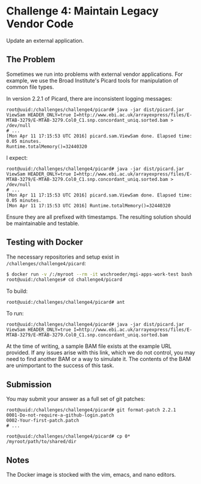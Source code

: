 # Challenge 4: Maintain Legacy Vendor Code

Update an external application.


## The Problem

Sometimes we run into problems with external vendor applications.  For
example, we use the Broad Institute's Picard tools for manipulation of common
file types.

In version 2.2.1 of Picard, there are inconsistent logging messages:

```
root@uuid:/challenges/challenge4/picard# java -jar dist/picard.jar ViewSam HEADER_ONLY=true I=http://www.ebi.ac.uk/arrayexpress/files/E-MTAB-3279/E-MTAB-3279.Col0_C1.snp.concordant_uniq.sorted.bam > /dev/null
# ...
[Mon Apr 11 17:15:53 UTC 2016] picard.sam.ViewSam done. Elapsed time: 0.05 minutes.
Runtime.totalMemory()=32440320
```


I expect:

```
root@uuid:/challenges/challenge4/picard# java -jar dist/picard.jar ViewSam HEADER_ONLY=true I=http://www.ebi.ac.uk/arrayexpress/files/E-MTAB-3279/E-MTAB-3279.Col0_C1.snp.concordant_uniq.sorted.bam > /dev/null
# ...
[Mon Apr 11 17:15:53 UTC 2016] picard.sam.ViewSam done. Elapsed time: 0.05 minutes.
[Mon Apr 11 17:15:53 UTC 2016] Runtime.totalMemory()=32440320
```

Ensure they are all prefixed with timestamps.  The resulting solution should
be maintainable and testable.


## Testing with Docker

The necessary repositories and setup exist in `/challenges/challenge4/picard`:

```bash
$ docker run -v /:/myroot --rm -it wschroeder/mgi-apps-work-test bash
root@uuid:/challenges# cd challenge4/picard
```

To build:

```
root@uuid:/challenges/challenge4/picard# ant
```

To run:
```
root@uuid:/challenges/challenge4/picard# java -jar dist/picard.jar ViewSam HEADER_ONLY=true I=http://www.ebi.ac.uk/arrayexpress/files/E-MTAB-3279/E-MTAB-3279.Col0_C1.snp.concordant_uniq.sorted.bam
```

At the time of writing, a sample BAM file exists at the example URL provided.
If any issues arise with this link, which we do not control, you may need to
find another BAM or a way to simulate it.  The contents of the BAM are
unimportant to the success of this task.


## Submission

You may submit your answer as a full set of git patches:

```
root@uuid:/challenges/challenge4/picard# git format-patch 2.2.1
0001-Do-not-require-a-github-login.patch
0002-Your-first-patch.patch
# ...

root@uuid:/challenges/challenge4/picard# cp 0* /myroot/path/to/shared/dir
```


## Notes

The Docker image is stocked with the vim, emacs, and nano editors.

